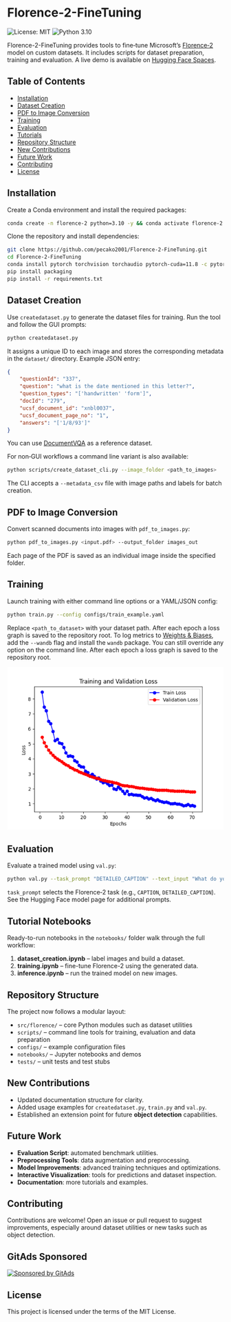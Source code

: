 <!-- GitAds-Verify: R5KMLMR1YZLRT1F36HSCND4BGVLRLWPA -->

# Florence-2-FineTuning

![License: MIT](https://img.shields.io/badge/License-MIT-yellow.svg) ![Python 3.10](https://img.shields.io/badge/python-3.10-blue.svg)

Florence-2-FineTuning provides tools to fine‑tune Microsoft’s [Florence‑2](https://huggingface.co/collections/microsoft/florence-6669f44df0d87d9c3bfb76de) model on custom datasets. It includes scripts for dataset preparation, training and evaluation. A live demo is available on [Hugging Face Spaces](https://huggingface.co/spaces/gokaygokay/Florence-2).

## Table of Contents
- [Installation](#installation)
- [Dataset Creation](#dataset-creation)
- [PDF to Image Conversion](#pdf-to-image-conversion)
- [Training](#training)
- [Evaluation](#evaluation)
- [Tutorials](#tutorials)
- [Repository Structure](#repository-structure)
- [New Contributions](#new-contributions)
- [Future Work](#future-work)
- [Contributing](#contributing)
- [License](#license)

## Installation
Create a Conda environment and install the required packages:
```bash
conda create -n florence-2 python=3.10 -y && conda activate florence-2
```
Clone the repository and install dependencies:
```bash
git clone https://github.com/pecako2001/Florence-2-FineTuning.git
cd Florence-2-FineTuning
conda install pytorch torchvision torchaudio pytorch-cuda=11.8 -c pytorch -c nvidia -y
pip install packaging
pip install -r requirements.txt
```

## Dataset Creation
Use `createdataset.py` to generate the dataset files for training. Run the tool and follow the GUI prompts:
```bash
python createdataset.py
```
It assigns a unique ID to each image and stores the corresponding metadata in the `dataset/` directory. Example JSON entry:
```json
{
    "questionId": "337",
    "question": "what is the date mentioned in this letter?",
    "question_types": "['handwritten' 'form']",
    "docId": "279",
    "ucsf_document_id": "xnbl0037",
    "ucsf_document_page_no": "1",
    "answers": "['1/8/93']"
}
```
You can use [DocumentVQA](https://huggingface.co/datasets/HuggingFaceM4/DocumentVQA) as a reference dataset.

For non‑GUI workflows a command line variant is also available:
```bash
python scripts/create_dataset_cli.py --image_folder <path_to_images>
```
The CLI accepts a `--metadata_csv` file with image paths and labels for batch creation.

## PDF to Image Conversion
Convert scanned documents into images with `pdf_to_images.py`:
```bash
python pdf_to_images.py <input.pdf> --output_folder images_out
```
Each page of the PDF is saved as an individual image inside the specified folder.

## Training
Launch training with either command line options or a YAML/JSON config:
```bash
python train.py --config configs/train_example.yaml
```
Replace `<path_to_dataset>` with your dataset path. After each epoch a loss graph is saved to the repository root.
To log metrics to [Weights & Biases](https://wandb.ai), add the `--wandb` flag and install the `wandb` package.
You can still override any option on the command line. After each epoch a loss graph is saved to the repository root.
<div align="center">
  <img src="images/loss_graph.png" width="600" />
</div>

## Evaluation
Evaluate a trained model using `val.py`:
```bash
python val.py --task_prompt "DETAILED_CAPTION" --text_input "What do you see in this image?" --image_path <path_to_image> --model_dir <model_directory>
```
`task_prompt` selects the Florence‑2 task (e.g., `CAPTION`, `DETAILED_CAPTION`). See the Hugging Face model page for additional prompts.

## Tutorial Notebooks
Ready-to-run notebooks in the `notebooks/` folder walk through the full workflow:

1. **dataset_creation.ipynb** – label images and build a dataset.
2. **training.ipynb** – fine-tune Florence-2 using the generated data.
3. **inference.ipynb** – run the trained model on new images.

## Repository Structure
The project now follows a modular layout:

- `src/florence/` – core Python modules such as dataset utilities
- `scripts/` – command line tools for training, evaluation and data preparation
- `configs/` – example configuration files
- `notebooks/` – Jupyter notebooks and demos
- `tests/` – unit tests and test stubs

## New Contributions
- Updated documentation structure for clarity.
- Added usage examples for `createdataset.py`, `train.py` and `val.py`.
- Established an extension point for future **object detection** capabilities.

## Future Work
- **Evaluation Script**: automated benchmark utilities.
- **Preprocessing Tools**: data augmentation and preprocessing.
- **Model Improvements**: advanced training techniques and optimizations.
- **Interactive Visualization**: tools for predictions and dataset inspection.
- **Documentation**: more tutorials and examples.

## Contributing
Contributions are welcome! Open an issue or pull request to suggest improvements, especially around dataset utilities or new tasks such as object detection.

## GitAds Sponsored

[![Sponsored by GitAds](https://gitads.dev/v1/ad-serve?source=pecako2001/florence-2-finetuning@github)](https://gitads.dev/v1/ad-track?source=pecako2001/florence-2-finetuning@github)

## License
This project is licensed under the terms of the MIT License.
